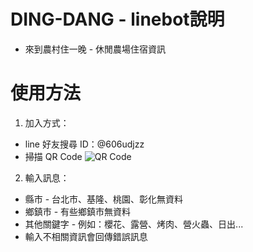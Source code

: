 # DING-DANG - linebot說明
* 來到農村住一晚 - 休閒農場住宿資訊

# 使用方法
1. 加入方式：
 * line 好友搜尋 ID：@606udjzz
 * 掃描 QR Code
![QR Code](https://i.imgur.com/Qn3lBkz.png) 

2. 輸入訊息：
 * 縣市 - 台北市、基隆、桃園、彰化無資料
 * 鄉鎮市 - 有些鄉鎮市無資料
 * 其他關鍵字 - 例如：櫻花、露營、烤肉、營火蟲、日出...
 * 輸入不相關資訊會回傳錯誤訊息
